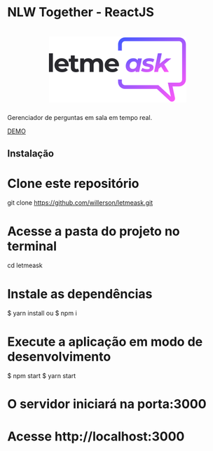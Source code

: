 # NLW Together - ReactJS

<h1 align="center">
  <img alt="NextLevelWeek" title="#NextLevelWeek" src="https://raw.githubusercontent.com/willerson/letmeask/17ef4715e0d421e951097f2fc220845444df30d0/src/assets/images/logo.svg" />
</h1>

Gerenciador de perguntas em sala em tempo real.

[DEMO](https://letmeask-e74eb.web.app/)

## Instalação

# Clone este repositório
 git clone https://github.com/willerson/letmeask.git
 # Acesse a pasta do projeto no terminal
 cd letmeask
 
 # Instale as dependências
 $ yarn install ou
 $ npm i 
 
 # Execute a aplicação em modo de desenvolvimento
 $ npm start 
 $ yarn start
 
 # O servidor iniciará na porta:3000
 # Acesse http://localhost:3000
